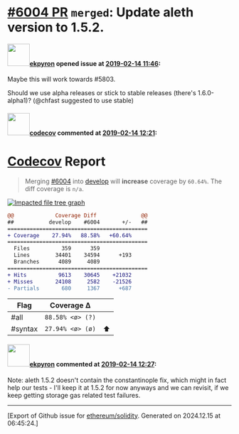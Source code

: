 # [\#6004 PR](https://github.com/ethereum/solidity/pull/6004) `merged`: Update aleth version to 1.5.2.

#### <img src="https://avatars.githubusercontent.com/u/1347491?v=4" width="50">[ekpyron](https://github.com/ekpyron) opened issue at [2019-02-14 11:46](https://github.com/ethereum/solidity/pull/6004):

Maybe this will work towards #5803.

Should we use alpha releases or stick to stable releases (there's 1.6.0-alpha1)? (@chfast suggested to use stable)

#### <img src="https://avatars.githubusercontent.com/in/254?v=4" width="50">[codecov](https://github.com/apps/codecov) commented at [2019-02-14 12:21](https://github.com/ethereum/solidity/pull/6004#issuecomment-463607407):

# [Codecov](https://codecov.io/gh/ethereum/solidity/pull/6004?src=pr&el=h1) Report
> Merging [#6004](https://codecov.io/gh/ethereum/solidity/pull/6004?src=pr&el=desc) into [develop](https://codecov.io/gh/ethereum/solidity/commit/f003696d7e0e4a1bbe884208db1d651c08cfb01c?src=pr&el=desc) will **increase** coverage by `60.64%`.
> The diff coverage is `n/a`.

[![Impacted file tree graph](https://codecov.io/gh/ethereum/solidity/pull/6004/graphs/tree.svg?width=650&token=87PGzVEwU0&height=150&src=pr)](https://codecov.io/gh/ethereum/solidity/pull/6004?src=pr&el=tree)

```diff
@@             Coverage Diff              @@
##           develop    #6004       +/-   ##
============================================
+ Coverage    27.94%   88.58%   +60.64%     
============================================
  Files          359      359               
  Lines        34401    34594      +193     
  Branches      4089     4089               
============================================
+ Hits          9613    30645    +21032     
+ Misses       24108     2582    -21526     
- Partials       680     1367      +687
```

| Flag | Coverage Δ | |
|---|---|---|
| #all | `88.58% <ø> (?)` | |
| #syntax | `27.94% <ø> (ø)` | :arrow_up: |

#### <img src="https://avatars.githubusercontent.com/u/1347491?v=4" width="50">[ekpyron](https://github.com/ekpyron) commented at [2019-02-14 12:27](https://github.com/ethereum/solidity/pull/6004#issuecomment-463609233):

Note: aleth 1.5.2 doesn't contain the constantinople fix, which might in fact help our tests - I'll keep it at 1.5.2 for now anyways and we can revisit, if we keep getting storage gas related test failures.


-------------------------------------------------------------------------------



[Export of Github issue for [ethereum/solidity](https://github.com/ethereum/solidity). Generated on 2024.12.15 at 06:45:24.]
